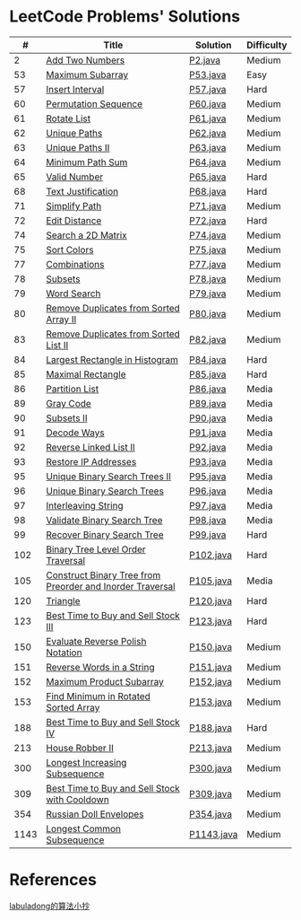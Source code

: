 # LeetCode Problems' Solutions

| # | Title | Solution | Difficulty |
|---| ----- | -------- | ---------- |
|2|[Add Two Numbers](https://leetcode.com/problems/add-two-numbers/)| [P2.java](./src/info/kernelhcy/leetcode/N2.java)|Medium|
|53|[Maximum Subarray](https://leetcode.com/problems/maximum-subarray/)| [P53.java](./src/info/kernelhcy/leetcode/P53.java)|Easy|
|57|[Insert Interval](https://leetcode.com/problems/insert-interval/)| [P57.java](./src/info/kernelhcy/leetcode/P57.java)|Hard|
|60|[Permutation Sequence](https://leetcode.com/problems/permutation-sequence/)| [P60.java](./src/info/kernelhcy/leetcode/P60.java)|Medium|
|61|[Rotate List](https://leetcode.com/problems/rotate-list/)| [P61.java](./src/info/kernelhcy/leetcode/P61.java)|Medium|
|62|[Unique Paths](https://leetcode.com/problems/unique-paths/)| [P62.java](./src/info/kernelhcy/leetcode/P62.java)|Medium|
|63|[Unique Paths II](https://leetcode.com/problems/unique-paths-ii/)| [P63.java](./src/info/kernelhcy/leetcode/P63.java)|Medium|
|64|[Minimum Path Sum](https://leetcode.com/problems/minimum-path-sum/)| [P64.java](./src/info/kernelhcy/leetcode/P64.java)|Medium|
|65|[Valid Number](https://leetcode.com/problems/valid-number/)| [P65.java](./src/info/kernelhcy/leetcode/P65.java)|Hard|
|68|[Text Justification](https://leetcode.com/problems/text-justification/)| [P68.java](./src/info/kernelhcy/leetcode/P68.java)|Hard|
|71|[Simplify Path](https://leetcode.com/problems/simplify-path/)| [P71.java](./src/info/kernelhcy/leetcode/P71.java)|Medium|
|72|[Edit Distance](https://leetcode.com/problems/edit-distance/)| [P72.java](./src/info/kernelhcy/leetcode/P72.java)|Hard|
|74|[Search a 2D Matrix](https://leetcode.com/problems/search-a-2d-matrix/)| [P74.java](./src/info/kernelhcy/leetcode/P74.java)|Medium|
|75|[Sort Colors](https://leetcode.com/problems/sort-colors/)| [P75.java](./src/info/kernelhcy/leetcode/P75.java)|Medium|
|77|[Combinations](https://leetcode.com/problems/combinations/)| [P77.java](./src/info/kernelhcy/leetcode/P77.java)|Medium|
|78|[Subsets](https://leetcode.com/problems/subsets/)| [P78.java](./src/info/kernelhcy/leetcode/P78.java)|Medium|
|79|[Word Search](https://leetcode.com/problems/word-search/)| [P79.java](./src/info/kernelhcy/leetcode/P79.java)|Medium|
|80|[Remove Duplicates from Sorted Array II](https://leetcode.com/problems/remove-duplicates-from-sorted-array-ii/)| [P80.java](./src/info/kernelhcy/leetcode/P80.java)|Medium|
|83|[Remove Duplicates from Sorted List II](https://leetcode.com/problems/remove-duplicates-from-sorted-list-ii/)| [P82.java](./src/info/kernelhcy/leetcode/P82.java)|Medium|
|84|[Largest Rectangle in Histogram](https://leetcode.com/problems/largest-rectangle-in-histogram/)| [P84.java](./src/info/kernelhcy/leetcode/P84.java)|Hard|
|85|[Maximal Rectangle](https://leetcode.com/problems/maximal-rectangle/)| [P85.java](./src/info/kernelhcy/leetcode/P85.java)|Hard|
|86|[Partition List](https://leetcode.com/problems/partition-list/)| [P86.java](./src/info/kernelhcy/leetcode/P86.java)|Media|
|89|[Gray Code](https://leetcode.com/problems/gray-code/)| [P89.java](./src/info/kernelhcy/leetcode/P89.java)|Media|
|90|[Subsets II](https://leetcode.com/problems/subsets-ii/)| [P90.java](./src/info/kernelhcy/leetcode/P90.java)|Media|
|91|[Decode Ways](https://leetcode.com/problems/decode-ways/)| [P91.java](./src/info/kernelhcy/leetcode/P91.java)|Media|
|92|[Reverse Linked List II](https://leetcode.com/problems/reverse-linked-list-ii/)| [P92.java](./src/info/kernelhcy/leetcode/P92.java)|Media|
|93|[Restore IP Addresses](https://leetcode.com/problems/restore-ip-addresses/)| [P93.java](./src/info/kernelhcy/leetcode/P93.java)|Media|
|95|[Unique Binary Search Trees II](https://leetcode.com/problems/unique-binary-search-trees-ii/)| [P95.java](./src/info/kernelhcy/leetcode/P95.java)|Media|
|96|[Unique Binary Search Trees](https://leetcode.com/problems/unique-binary-search-trees/)| [P96.java](./src/info/kernelhcy/leetcode/P96.java)|Media|
|97|[Interleaving String](https://leetcode.com/problems/interleaving-string/)| [P97.java](./src/info/kernelhcy/leetcode/P97.java)|Media|
|98|[Validate Binary Search Tree](https://leetcode.com/problems/validate-binary-search-tree/)| [P98.java](./src/info/kernelhcy/leetcode/P98.java)|Media|
|99|[Recover Binary Search Tree](https://leetcode.com/problems/recover-binary-search-tree/)| [P99.java](./src/info/kernelhcy/leetcode/P99.java)|Hard|
|102|[Binary Tree Level Order Traversal](https://leetcode.com/problems/binary-tree-level-order-traversal/)| [P102.java](./src/info/kernelhcy/leetcode/P102.java)|Hard|
|105|[Construct Binary Tree from Preorder and Inorder Traversal](https://leetcode.com/problems/construct-binary-tree-from-preorder-and-inorder-traversal/)| [P105.java](./src/info/kernelhcy/leetcode/P105.java)|Media|
|120|[Triangle](https://leetcode.com/problems/triangle/)| [P120.java](./src/info/kernelhcy/leetcode/P120.java)|Hard|
|123|[Best Time to Buy and Sell Stock III](https://leetcode.com/problems/best-time-to-buy-and-sell-stock-iii/)| [P123.java](./src/info/kernelhcy/leetcode/P123.java)|Hard|
|150|[Evaluate Reverse Polish Notation](https://leetcode.com/problems/evaluate-reverse-polish-notation/)| [P150.java](./src/info/kernelhcy/leetcode/P150.java)|Medium|
|151|[Reverse Words in a String](https://leetcode.com/problems/reverse-words-in-a-string/)| [P151.java](./src/info/kernelhcy/leetcode/P151.java)|Medium|
|152|[Maximum Product Subarray](https://leetcode.com/problems/maximum-product-subarray/)| [P152.java](./src/info/kernelhcy/leetcode/P152.java)|Medium|
|153|[Find Minimum in Rotated Sorted Array](https://leetcode.com/problems/find-minimum-in-rotated-sorted-array/)| [P153.java](./src/info/kernelhcy/leetcode/P153.java)|Medium|
|188|[Best Time to Buy and Sell Stock IV](https://leetcode.com/problems/best-time-to-buy-and-sell-stock-iv/)| [P188.java](./src/info/kernelhcy/leetcode/P188.java)|Hard|
|213|[House Robber II](https://leetcode.com/problems/find-minimum-in-rotated-sorted-array/)| [P213.java](./src/info/kernelhcy/leetcode/P213.java)|Medium|
|300|[Longest Increasing Subsequence](https://leetcode.com/problems/longest-increasing-subsequence/)| [P300.java](./src/info/kernelhcy/leetcode/P300.java)|Medium|
|309|[Best Time to Buy and Sell Stock with Cooldown](https://leetcode.com/problems/best-time-to-buy-and-sell-stock-with-cooldown/)| [P309.java](./src/info/kernelhcy/leetcode/P309.java)|Medium|
|354|[Russian Doll Envelopes](https://leetcode.com/problems/russian-doll-envelopes/)| [P354.java](./src/info/kernelhcy/leetcode/P354.java)|Medium|
|1143|[Longest Common Subsequence](https://leetcode.com/problems/longest-common-subsequence/)| [P1143.java](./src/info/kernelhcy/leetcode/P1143.java)|Medium|

# References
[labuladong的算法小抄](https://labuladong.gitbook.io/algo/)
